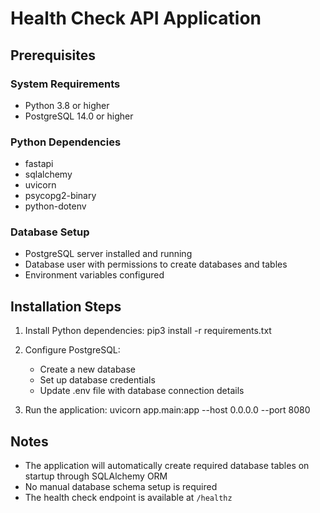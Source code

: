 # Health Check API Application

## Prerequisites

### System Requirements
- Python 3.8 or higher
- PostgreSQL 14.0 or higher

### Python Dependencies
- fastapi
- sqlalchemy
- uvicorn
- psycopg2-binary
- python-dotenv


### Database Setup
- PostgreSQL server installed and running
- Database user with permissions to create databases and tables
- Environment variables configured


## Installation Steps

1. Install Python dependencies:
pip3 install -r requirements.txt

2. Configure PostgreSQL:
   - Create a new database
   - Set up database credentials
   - Update .env file with database connection details

3. Run the application:
uvicorn app.main:app --host 0.0.0.0 --port 8080


## Notes
- The application will automatically create required database tables on startup through SQLAlchemy ORM
- No manual database schema setup is required
- The health check endpoint is available at `/healthz`


